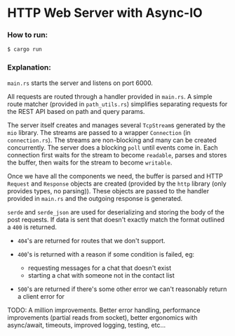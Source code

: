 # HTTP Web Server with Async-IO

### How to run:

```bash
$ cargo run
```

### Explanation:

`main.rs` starts the server and listens on port 6000.

All requests are routed through a handler provided in `main.rs`. A simple route matcher (provided in `path_utils.rs`) simplifies separating requests for the REST API based on path and query params.

The server itself creates and manages several `TcpStream`s generated by the `mio` library. The streams are passed to a wrapper `Connection` (in `connection.rs`). The streams are non-blocking and many can be created concurrently. The server does a blocking `poll` until events come in. Each connection first waits for the stream to become `readable`, parses and stores the buffer, then waits for the stream to become `writable`.

Once we have all the components we need, the buffer is parsed and HTTP `Request` and `Response` objects are created (provided by the `http` library (only provides types, no parsing)). These objects are passed to the handler provided in `main.rs` and the outgoing response is generated.

`serde` and `serde_json` are used for deserializing and storing the body of the post requests. If data is sent that doesn't exactly match the format outlined a `400` is returned.

-   `404`'s are returned for routes that we don't support.
-   `400`'s is returned with a reason if some condition is failed, eg:

    -   requesting messages for a chat that doesn't exist
    -   starting a chat with someone not in the contact list

-   `500`'s are returned if there's some other error we can't reasonably return a client error for

TODO: A million improvements. Better error handling, performance improvements (partial reads from socket), better ergonomics with async/await, timeouts, improved logging, testing, etc...
